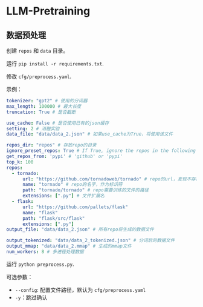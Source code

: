 # LLM-Pretraining

## 数据预处理

创建 `repos` 和 `data` 目录。

运行 `pip install -r requirements.txt`.

修改 `cfg/preprocess.yaml`.

示例：

```yaml
tokenizer: "gpt2" # 使用的分词器
max_length: 100000 # 最大长度
truncation: True # 是否截断

use_cache: False # 是否使用已有的json缓存
setting: 2 # 消融实验
data_file: "data/data_2.json" # 如果use_cache为True，将使用该文件

repos_dir: "repos" # 存放repo的目录
ignore_preset_repos: True # If True, ignore the repos in the following list, and get top_k repos
get_repos_from: 'pypi' # 'github' or 'pypi'
top_k: 100
repos:
  - tornado:
      url: "https://github.com/tornadoweb/tornado" # repo的url，发现不存在则clone
      name: "tornado" # repo的名字，作为标识符
      path: "tornado/tornado" # repo需要训练的文件的路径
      extensions: [".py"] # 文件扩展名
  - flask:
      url: "https://github.com/pallets/flask"
      name: "flask"
      path: "flask/src/flask"
      extensions: [".py"]
output_file: "data/data_2.json" # 所有repo将生成的数据文件

output_tokenized: "data/data_2_tokenized.json" # 分词后的数据文件
output_mmap: "data/data_2.mmap" # 生成的mmap文件
num_workers: 8 # 多进程处理数据
```

运行 `python preprocess.py`.

可选参数：
- `--config`: 配置文件路径，默认为 `cfg/preprocess.yaml`
- `-y`：跳过确认
